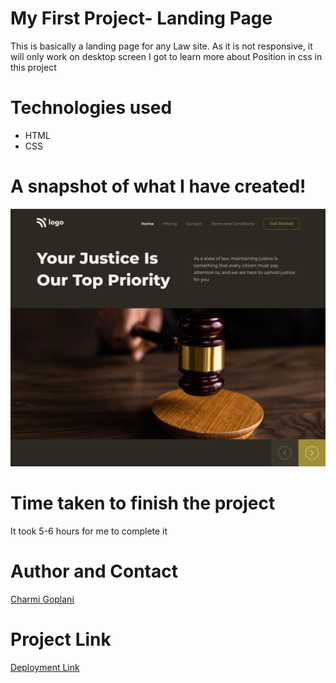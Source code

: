 # My First Project- Landing Page

This is basically a landing page for any Law site. As it is not responsive, it will only work on desktop screen
I got to learn more about Position in css in this project
# Technologies used

- HTML
- CSS

# A snapshot of what I have created!

![Image](./thumbnail.png)

# Time taken to finish the project

It took 5-6 hours for me to complete it

# Author and Contact

[Charmi Goplani](mailto:goplanicharmy@gmail.com)

# Project Link
[Deployment Link](https://mylandingpage3.netlify.app/)
